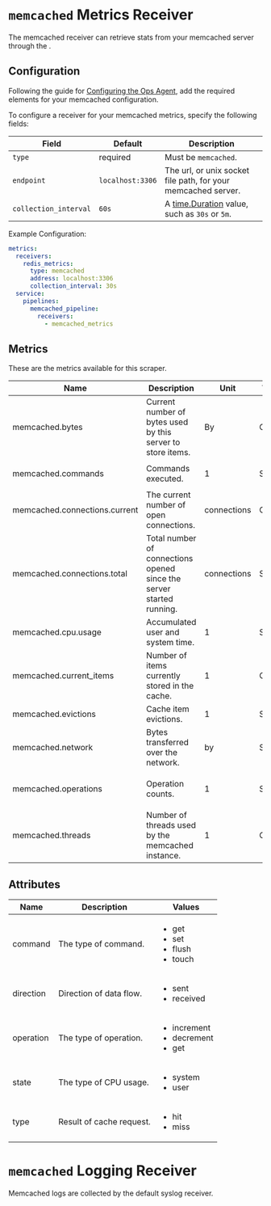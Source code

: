 # `memcached` Metrics Receiver

The memcached receiver can retrieve stats from your memcached server through the . 


## Configuration

Following the guide for [Configuring the Ops Agent](https://cloud.google.com/stackdriver/docs/solutions/agents/ops-agent/configuration#file-location), add the required elements for your memcached configuration.

To configure a receiver for your memcached metrics, specify the following fields:

| Field                 | Default                   | Description |
| ---                   | ---                       | ---         |
| `type`                | required                  | Must be `memcached`. |
| `endpoint`            | `localhost:3306`          | The url, or unix socket file path, for your memcached server. |
| `collection_interval` | `60s`                     | A [time.Duration](https://pkg.go.dev/time#ParseDuration) value, such as `30s` or `5m`. |

Example Configuration:

```yaml
metrics:
  receivers:
    redis_metrics:
      type: memcached
      address: localhost:3306
      collection_interval: 30s
  service:
    pipelines:
      memcached_pipeline:
        receivers:
          - memcached_metrics
```


## Metrics

These are the metrics available for this scraper.

| Name | Description | Unit | Type | Attributes |
| ---- | ----------- | ---- | ---- | ---------- |
| memcached.bytes | Current number of bytes used by this server to store items. | By | Gauge | <ul> </ul> |
| memcached.commands | Commands executed. | 1 | Sum | <ul> <li>command</li> </ul> |
| memcached.connections.current | The current number of open connections. | connections | Gauge | <ul> </ul> |
| memcached.connections.total | Total number of connections opened since the server started running. | connections | Sum | <ul> </ul> |
| memcached.cpu.usage | Accumulated user and system time. | 1 | Sum | <ul> <li>state</li> </ul> |
| memcached.current_items | Number of items currently stored in the cache. | 1 | Gauge | <ul> </ul> |
| memcached.evictions | Cache item evictions. | 1 | Sum | <ul> </ul> |
| memcached.network | Bytes transferred over the network. | by | Sum | <ul> <li>direction</li> </ul> |
| memcached.operations | Operation counts. | 1 | Sum | <ul> <li>type</li> <li>operation</li> </ul> |
| memcached.threads | Number of threads used by the memcached instance. | 1 | Gauge | <ul> </ul> |

## Attributes

| Name | Description | Values |
| ---- | ----------- | ------ |
| command | The type of command. | <ul> <li>get</li> <li>set</li> <li>flush</li> <li>touch</li> </ul>
| direction | Direction of data flow. | <ul> <li>sent</li> <li>received</li> </ul>
| operation | The type of operation. | <ul> <li>increment</li> <li>decrement</li> <li>get</li> </ul> |
| state | The type of CPU usage. | <ul> <li>system</li> <li>user</li> </ul> |
| type | Result of cache request. | <ul> <li>hit</li> <li>miss</li> </ul> |

# `memcached` Logging Receiver

Memcached logs are collected by the default syslog receiver.